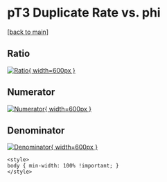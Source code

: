 # pT3 Duplicate Rate vs. phi

[[back to main](./)]



## Ratio

[![Ratio](../mtv/var/pT3_duplrate_phi.png){ width=600px }](../mtv/var/pT3_duplrate_phi.pdf)

## Numerator

[![Numerator](../mtv/num/pT3_duplrate_phi_num0.png){ width=600px }](../mtv/num/pT3_duplrate_phi_num0.pdf)

## Denominator

[![Denominator](../mtv/den/pT3_duplrate_phi_den.png){ width=600px }](../mtv/den/pT3_duplrate_phi_den.pdf)


``` {=html}
<style>
body { min-width: 100% !important; }
</style>
```
